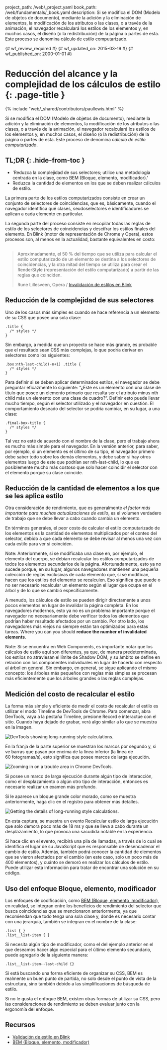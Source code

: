 project_path: /web/_project.yaml
book_path: /web/fundamentals/_book.yaml
description: Si se modifica el DOM (Modelo de objetos de documento), mediante la adición y la eliminación de elementos, la modificación de los atributos o las clases, o a través de la animación, el navegador recalculará los estilos de los elementos y, en muchos casos, el diseño (o la redistribución) de la página o partes de esta. Este proceso se denomina cálculo de estilo computarizado.

{# wf_review_required #}
{# wf_updated_on: 2015-03-19 #}
{# wf_published_on: 2000-01-01 #}

# Reducción del alcance y la complejidad de los cálculos de estilo {: .page-title }

{% include "web/_shared/contributors/paullewis.html" %}


Si se modifica el DOM (Modelo de objetos de documento), mediante la adición y la eliminación de elementos, la modificación de los atributos o las clases, o a través de la animación, el navegador recalculará los estilos de los elementos y, en muchos casos, el diseño (o la redistribución) de la página o partes de esta. Este proceso de denomina <em>cálculo de estilo computarizado</em>.

## TL;DR {: .hide-from-toc }
- 'Reduzca la complejidad de sus selectores; utilice una metodología centrada en la clase, como BEM (Bloque, elemento, modificador).'
- Reduzca la cantidad de elementos en los que se deben realizar cálculos de estilo.


La primera parte de los estilos computarizados consiste en crear un conjunto de selectores de coincidencias, que es, básicamente, cuando el navegador identifica qué clases, seudoselectores e identificadores se aplican a cada elemento en particular.

La segunda parte del proceso consiste en recopilar todas las reglas de estilo de los selectores de coincidencias y descifrar los estilos finales del elemento. En Blink (motor de representación de Chrome y Opera), estos procesos son, al menos en la actualidad, bastante equivalentes en costo:

<div class="quote" style="margin-top: 30px;">
  <div class="container">
    <blockquote class="quote__content g-wide--push-1 g-wide--pull-1 g-medium--push-1">Aproximadamente, el 50 % del tiempo que se utiliza para calcular el estilo computarizado de un elemento se destina a los selectores de coincidencias, y la otra mitad del tiempo se utiliza para crear el RenderStyle (representación del estilo computarizado) a partir de las reglas que coinciden.
    <p>Rune Lillesveen, Opera / <a href="https://docs.google.com/document/d/1vEW86DaeVs4uQzNFI5R-_xS9TcS1Cs_EUsHRSgCHGu8/edit">Invalidación de estilos en Blink</a></p>
    </blockquote>
  </div>
</div>


## Reducción de la complejidad de sus selectores

Uno de los casos más simples es cuando se hace referencia a un elemento de su CSS que posee una sola clase:


    .title {
      /* styles */
    }
    

Sin embargo, a medida que un proyecto se hace más grande, es probable que el resultado sean CSS más complejas, lo que podría derivar en selectores como los siguientes:


    .box:nth-last-child(-n+1) .title {
      /* styles */
    }
    

Para definir si se deben aplicar determinados estilos, el navegador se debe preguntar eficazmente lo siguiente: “¿Este es un elemento con una clase de título que posee un elemento primario que resulta ser el atributo minus nth child más un elemento con una clase de cuadro?”. Definir esto puede llevar mucho tiempo, según el selector utilizado y el navegador en cuestión. El comportamiento deseado del selector se podría cambiar, en su lugar, a una clase:


    .final-box-title {
      /* styles */
    }
    

Tal vez no esté de acuerdo con el nombre de la clase, pero el trabajo ahora es mucho más simple para el navegador. En la versión anterior, para saber, por ejemplo, si un elemento es el último de su tipo, el navegador primero debe saber todo sobre los demás elementos, y debe saber si hay otros elementos luego de este que podrían ser nth-last-child, lo que es posiblemente mucho más costoso que solo hacer coincidir el selector con el elemento porque su clase coincide.

## Reducción de la cantidad de elementos a los que se les aplica estilo
Otra consideración de rendimiento, que es generalmente _el factor más importante para muchas actualizaciones de estilo_, es el volumen verdadero de trabajo que se debe llevar a cabo cuando cambia un elemento.

En términos generales, el peor costo de calcular el estilo computarizado de los elementos es la cantidad de elementos multiplicados por el conteo del selector, debido a que cada elemento se debe revisar al menos una vez con cada estilo para ver si coinciden.

Note: Anteriormente, si se modificaba una clase en, por ejemplo, el elemento del cuerpo, se debían recalcular los estilos computarizados de todos los elementos secundarios de la página. Afortunadamente, esto ya no sucede porque, en su lugar, algunos navegadores mantienen una pequeña colección de reglas exclusivas de cada elemento que, si se modifican, hacen que los estilos del elemento se recalculen. Eso significa que puede o no ser necesario recalcular un elemento según el lugar que ocupa en el árbol y de lo que se cambió específicamente.

A menudo, los cálculos de estilo se pueden dirigir directamente a unos pocos elementos en lugar de invalidar la página completa. En los navegadores modernos, esto ya no es un problema importante porque el navegador no necesariamente debe verificar todos los elementos que podrían haber resultado afectados por un cambio. Por otro lado, los navegadores más viejos no siempre están tan optimizados para estas tareas. Where you can you should **reduce the number of invalidated elements**.

Note: Si se encuentra en Web Components, es importante notar que los cálculos de estilo aquí son diferentes, ya que, de manera predeterminada, los estilos no atraviesan el límite de Shadow DOM, y su ámbito se define en relación con los componentes individuales en lugar de hacerlo con respecto al árbol en general. Sin embargo, en general, se sigue aplicando el mismo concepto: los árboles más pequeños con reglas más simples se procesan más eficientemente que los árboles grandes o las reglas complejas.

## Medición del costo de recalcular el estilo
La forma más simple y eficiente de medir el costo de recalcular el estilo es utilizar el modo Timeline de DevTools de Chrome. Para comenzar, abra DevTools, vaya a la pestaña Timeline, presione Record e interactúe con el sitio. Cuando haya dejado de grabar, verá algo similar a lo que se muestra en la imagen.

<img src="images/reduce-the-scope-and-complexity-of-style-calculations/long-running-style.jpg" class="g--centered" alt="DevTools showing long-running style calculations.">

En la franja de la parte superior se muestran los marcos por segundo y, si ve barras que pasan por encima de la línea inferior (la línea de 60 fotogramas/s), esto significa que posee marcos de larga ejecución.

<img src="images/reduce-the-scope-and-complexity-of-style-calculations/frame-selection.jpg" class="g--centered" alt="Zooming in on a trouble area in Chrome DevTools.">

Si posee un marco de larga ejecución durante algún tipo de interacción, como el desplazamiento o algún otro tipo de interacción, entonces es necesario realizar un examen más profundo.

Si le aparece un bloque grande color morado, como se muestra anteriormente, haga clic en el registro para obtener más detalles.

<img src="images/reduce-the-scope-and-complexity-of-style-calculations/style-details.jpg" class="g--centered" alt="Getting the details of long-running style calculations.">

En esta captura, se muestra un evento Recalcular estilo de larga ejecución que solo demora poco más de 18 ms y que se lleva a cabo durante un desplazamiento, lo que provoca una sacudida notable en la experiencia.

Si hace clic en el evento, recibirá una pila de llamadas, a través de lo cual se identifica el lugar de su JavaScript que es responsable de desencadenar el cambio de estilo. Además, también podrá conocer la cantidad de elementos que se vieron afectados por el cambio (en este caso, solo un poco más de 400 elementos), y cuánto se demoró en realizar los cálculos de estilo. Puede utilizar esta información para tratar de encontrar una solución en su código.

## Uso del enfoque Bloque, elemento, modificador
Los enfoques de codificación, como [BEM (Bloque, elemento, modificador)](https://bem.info/), en realidad, se integran entre los beneficios de rendimiento del selector que busca coincidencias que se mencionaron anteriormente, ya que recomiendan que todo tenga una sola clase y, donde es necesario contar con una jerarquía, también se integran en el nombre de la clase:


    .list { }
    .list__list-item { }
    

Si necesita algún tipo de modificador, como el del ejemplo anterior en el que deseamos hacer algo especial para el último elemento secundario, puede agregarlo de la siguiente manera:


    .list__list-item--last-child {}
    

Si está buscando una forma eficiente de organizar su CSS, BEM es realmente un buen punto de partida, no solo desde el punto de vista de la estructura, sino también debido a las simplificaciones de búsqueda de estilo.

Si no le gusta el enfoque BEM, existen otras formas de utilizar su CSS, pero las consideraciones de rendimiento se deben evaluar junto con la ergonomía del enfoque.

## Recursos

* [Validación de estilo en Blink](https://docs.google.com/document/d/1vEW86DaeVs4uQzNFI5R-_xS9TcS1Cs_EUsHRSgCHGu8/edit)
* [BEM (Bloque, elemento, modificador)](https://bem.info/)


